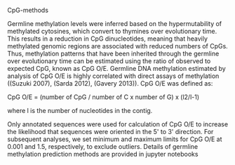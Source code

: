 CpG-methods

Germline methylation levels were inferred based on the hypermutability of methylated cytosines, which convert to thymines over evolutionary time. This results in a reduction in CpG dinucleotides, meaning that heavily methylated genomic regions are associated with reduced numbers of CpGs. Thus, methylation patterns that have been inherited through the germline over evolutionary time can be estimated using the ratio of observed to expected CpG, known as CpG O/E. Germline DNA methylation estimated by analysis of CpG O/E is highly correlated with direct assays of methylation ((Suzuki 2007), (Sarda 2012), (Gavery 2013)). CpG O/E was defined as:

CpG O/E = (number of CpG / number of C x number of G) x (l2/l-1)

where l is the number of nucleotides in the contig.

Only annotated sequences were used for calculation of CpG O/E to increase the likelihood that sequences were oriented in the 5' to 3' direction. For subsequent analyses, we set minimum and maximum limits for CpG O/E at 0.001 and 1.5, respectively, to exclude outliers. Details of germline methylation prediction methods are provided in jupyter notebooks